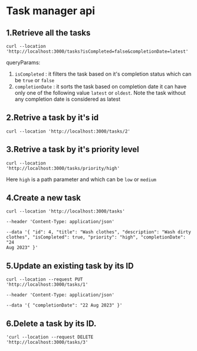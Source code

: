 # Task manager api


## 1.Retrieve all the tasks
<code>curl --location 'http://localhost:3000/tasks?isCompleted=false&completionDate=latest'</code>

queryParams:
1) <code>isCompleted</code> : it filters the task based on it's completion status which can be <code>true</code> or <code>false</code>
2) <code>completionDate</code> : it sorts the task based on completion date it can have only one of the following value <code>latest</code> or <code>oldest</code>. Note the task without any completion date is considered as latest


## 2.Retrive a task by it's id
<code>curl --location 'http://localhost:3000/tasks/2'</code>


## 3.Retrive a task by it's priority level
<code>curl --location 'http://localhost:3000/tasks/priority/high'</code>

Here <code>high</code> is a path parameter and which can be <code>low</code> or <code>medium</code>

## 4.Create a new task
<code>curl --location 'http://localhost:3000/tasks' \
--header 'Content-Type: application/json' \
--data '{
    "id": 4,
    "title": "Wash clothes",
    "description": "Wash dirty clothes",
    "isCompleted": true,
    "priority": "high",
    "completionDate": "24 Aug 2023"
}'</code>

## 5.Update an existing task by its ID
<code>curl --location --request PUT 'http://localhost:3000/tasks/1' \
--header 'Content-Type: application/json' \
--data '{
    "completionDate": "22 Aug 2023"
}'
</code>

## 6.Delete a task by its ID.
<code>'curl --location --request DELETE 'http://localhost:3000/tasks/3'</code>




